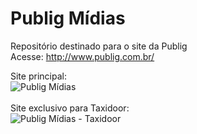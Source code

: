 # Publig Mídias
Repositório destinado para o site da Publig <br>
Acesse: http://www.publig.com.br/ <br>

Site principal:<br>
![Publig Mídias](http://www.publig.com.br/assets/img/publig02.jpg "Optional title")
<br><br>
Site exclusivo para Taxidoor:<br>
![Publig Mídias - Taxidoor](http://www.publig.com.br/assets/img/publig03.jpg "Optional title")
